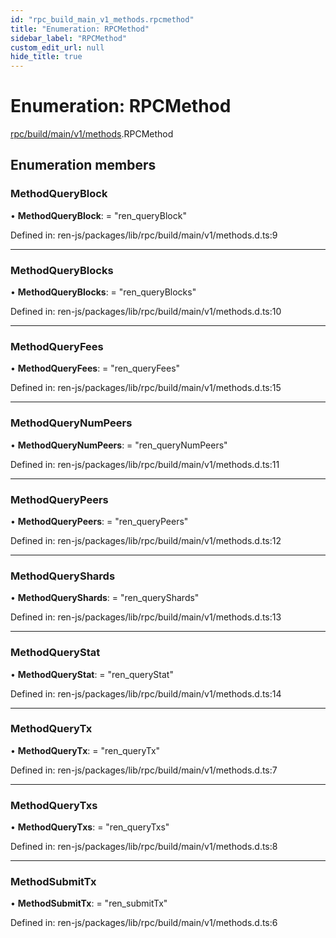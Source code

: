 ```yaml
---
id: "rpc_build_main_v1_methods.rpcmethod"
title: "Enumeration: RPCMethod"
sidebar_label: "RPCMethod"
custom_edit_url: null
hide_title: true
---
```


# Enumeration: RPCMethod

[rpc/build/main/v1/methods](../modules/rpc_build_main_v1_methods.md).RPCMethod

## Enumeration members

### MethodQueryBlock

• **MethodQueryBlock**: = "ren\_queryBlock"

Defined in: ren-js/packages/lib/rpc/build/main/v1/methods.d.ts:9

___

### MethodQueryBlocks

• **MethodQueryBlocks**: = "ren\_queryBlocks"

Defined in: ren-js/packages/lib/rpc/build/main/v1/methods.d.ts:10

___

### MethodQueryFees

• **MethodQueryFees**: = "ren\_queryFees"

Defined in: ren-js/packages/lib/rpc/build/main/v1/methods.d.ts:15

___

### MethodQueryNumPeers

• **MethodQueryNumPeers**: = "ren\_queryNumPeers"

Defined in: ren-js/packages/lib/rpc/build/main/v1/methods.d.ts:11

___

### MethodQueryPeers

• **MethodQueryPeers**: = "ren\_queryPeers"

Defined in: ren-js/packages/lib/rpc/build/main/v1/methods.d.ts:12

___

### MethodQueryShards

• **MethodQueryShards**: = "ren\_queryShards"

Defined in: ren-js/packages/lib/rpc/build/main/v1/methods.d.ts:13

___

### MethodQueryStat

• **MethodQueryStat**: = "ren\_queryStat"

Defined in: ren-js/packages/lib/rpc/build/main/v1/methods.d.ts:14

___

### MethodQueryTx

• **MethodQueryTx**: = "ren\_queryTx"

Defined in: ren-js/packages/lib/rpc/build/main/v1/methods.d.ts:7

___

### MethodQueryTxs

• **MethodQueryTxs**: = "ren\_queryTxs"

Defined in: ren-js/packages/lib/rpc/build/main/v1/methods.d.ts:8

___

### MethodSubmitTx

• **MethodSubmitTx**: = "ren\_submitTx"

Defined in: ren-js/packages/lib/rpc/build/main/v1/methods.d.ts:6

